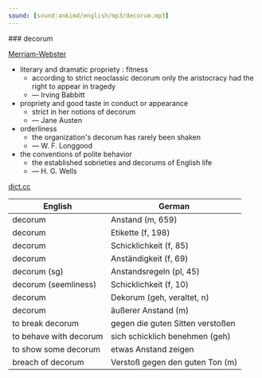 ```yaml
---
sound: [sound:ankimd/english/mp3/decorum.mp3]
---
```


\### decorum

[Merriam-Webster](https://www.merriam-webster.com/dictionary/decorum)

- literary and dramatic propriety : fitness
    - according to strict neoclassic decorum only the aristocracy had the right to appear in tragedy
    - — Irving Babbitt
- propriety and good taste in conduct or appearance
    - strict in her notions of decorum
    - — Jane Austen
- orderliness
    - the organization's decorum has rarely been shaken
    - — W. F. Longgood
- the conventions of polite behavior
    - the established sobrieties and decorums of English life
    - — H. G. Wells

[dict.cc](https://www.dict.cc/decorum)

| English        | German       |
| -------------- | ------------ |
| decorum | Anstand (m, 659) |
| decorum | Etikette (f, 198) |
| decorum | Schicklichkeit (f, 85) |
| decorum | Anständigkeit (f, 69) |
| decorum (sg) | Anstandsregeln (pl, 45) |
| decorum (seemliness) | Schicklichkeit (f, 10) |
| decorum | Dekorum (geh, veraltet, n) |
| decorum | äußerer Anstand (m) |
| to break decorum | gegen die guten Sitten verstoßen |
| to behave with decorum | sich schicklich benehmen (geh) |
| to show some decorum | etwas Anstand zeigen |
| breach of decorum | Verstoß gegen den guten Ton (m) |
